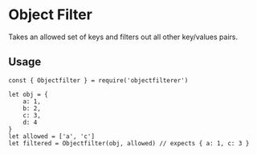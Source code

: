 # Object Filter
Takes an allowed set of keys and filters out all other key/values pairs.

## Usage
```
const { Objectfilter } = require('objectfilterer')

let obj = {
    a: 1,
    b: 2,
    c: 3,
    d: 4
}
let allowed = ['a', 'c']
let filtered = Objectfilter(obj, allowed) // expects { a: 1, c: 3 }


```